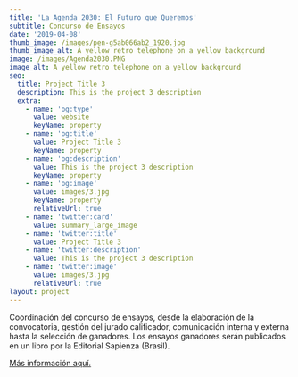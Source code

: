 ```yaml
---
title: 'La Agenda 2030: El Futuro que Queremos'
subtitle: Concurso de Ensayos
date: '2019-04-08'
thumb_image: /images/pen-g5ab066ab2_1920.jpg
thumb_image_alt: A yellow retro telephone on a yellow background
image: /images/Agenda2030.PNG
image_alt: A yellow retro telephone on a yellow background
seo:
  title: Project Title 3
  description: This is the project 3 description
  extra:
    - name: 'og:type'
      value: website
      keyName: property
    - name: 'og:title'
      value: Project Title 3
      keyName: property
    - name: 'og:description'
      value: This is the project 3 description
      keyName: property
    - name: 'og:image'
      value: images/3.jpg
      keyName: property
      relativeUrl: true
    - name: 'twitter:card'
      value: summary_large_image
    - name: 'twitter:title'
      value: Project Title 3
    - name: 'twitter:description'
      value: This is the project 3 description
    - name: 'twitter:image'
      value: images/3.jpg
      relativeUrl: true
layout: project
---
```

Coordinación del concurso de ensayos, desde la elaboración de la convocatoria, gestión del jurado calificador, comunicación interna y externa hasta la selección de ganadores. Los ensayos ganadores serán publicados en un libro por la Editorial Sapienza (Brasil).

[Más información aquí.](http://rediberoestudios.org/events/ensayo-agenda-2030/)

